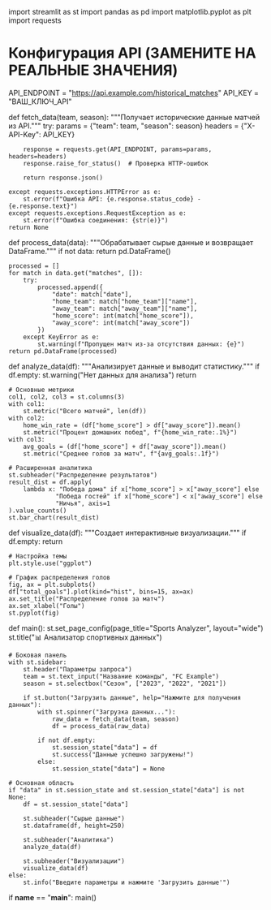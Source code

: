 import streamlit as st
import pandas as pd
import matplotlib.pyplot as plt
import requests

# Конфигурация API (ЗАМЕНИТЕ НА РЕАЛЬНЫЕ ЗНАЧЕНИЯ)
API_ENDPOINT = "https://api.example.com/historical_matches"
API_KEY = "ВАШ_КЛЮЧ_API"

def fetch_data(team, season):
    """Получает исторические данные матчей из API."""
    try:
        params = {"team": team, "season": season}
        headers = {"X-API-Key": API_KEY}
        
        response = requests.get(API_ENDPOINT, params=params, headers=headers)
        response.raise_for_status()  # Проверка HTTP-ошибок
        
        return response.json()
    
    except requests.exceptions.HTTPError as e:
        st.error(f"Ошибка API: {e.response.status_code} - {e.response.text}")
    except requests.exceptions.RequestException as e:
        st.error(f"Ошибка соединения: {str(e)}")
    return None

def process_data(data):
    """Обрабатывает сырые данные и возвращает DataFrame."""
    if not data:
        return pd.DataFrame()
    
    processed = []
    for match in data.get("matches", []):
        try:
            processed.append({
                "date": match["date"],
                "home_team": match["home_team"]["name"],
                "away_team": match["away_team"]["name"],
                "home_score": int(match["home_score"]),
                "away_score": int(match["away_score"])
            })
        except KeyError as e:
            st.warning(f"Пропущен матч из-за отсутствия данных: {e}")
    return pd.DataFrame(processed)

def analyze_data(df):
    """Анализирует данные и выводит статистику."""
    if df.empty:
        st.warning("Нет данных для анализа")
        return
    
    # Основные метрики
    col1, col2, col3 = st.columns(3)
    with col1:
        st.metric("Всего матчей", len(df))
    with col2:
        home_win_rate = (df["home_score"] > df["away_score"]).mean()
        st.metric("Процент домашних побед", f"{home_win_rate:.1%}")
    with col3:
        avg_goals = (df["home_score"] + df["away_score"]).mean()
        st.metric("Среднее голов за матч", f"{avg_goals:.1f}")

    # Расширенная аналитика
    st.subheader("Распределение результатов")
    result_dist = df.apply(
        lambda x: "Победа дома" if x["home_score"] > x["away_score"] else 
                 "Победа гостей" if x["home_score"] < x["away_score"] else 
                 "Ничья", axis=1
    ).value_counts()
    st.bar_chart(result_dist)

def visualize_data(df):
    """Создает интерактивные визуализации."""
    if df.empty:
        return
    
    # Настройка темы
    plt.style.use("ggplot")
    
    # График распределения голов
    fig, ax = plt.subplots()
    df["total_goals"].plot(kind="hist", bins=15, ax=ax)
    ax.set_title("Распределение голов за матч")
    ax.set_xlabel("Голы")
    st.pyplot(fig)

def main():
    st.set_page_config(page_title="Sports Analyzer", layout="wide")
    st.title("📊 Анализатор спортивных данных")
    
    # Боковая панель
    with st.sidebar:
        st.header("Параметры запроса")
        team = st.text_input("Название команды", "FC Example")
        season = st.selectbox("Сезон", ["2023", "2022", "2021"])
        
        if st.button("Загрузить данные", help="Нажмите для получения данных"):
            with st.spinner("Загрузка данных..."):
                raw_data = fetch_data(team, season)
                df = process_data(raw_data)
                
            if not df.empty:
                st.session_state["data"] = df
                st.success("Данные успешно загружены!")
            else:
                st.session_state["data"] = None
    
    # Основная область
    if "data" in st.session_state and st.session_state["data"] is not None:
        df = st.session_state["data"]
        
        st.subheader("Сырые данные")
        st.dataframe(df, height=250)
        
        st.subheader("Аналитика")
        analyze_data(df)
        
        st.subheader("Визуализации")
        visualize_data(df)
    else:
        st.info("Введите параметры и нажмите 'Загрузить данные'")

if __name__ == "__main__":
    main()
